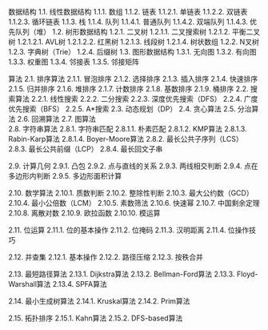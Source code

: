 数据结构
1.1. 线性数据结构
1.1.1. 数组
1.1.2. 链表
1.1.2.1. 单链表
1.1.2.2. 双链表
1.1.2.3. 循环链表
1.1.3. 栈
1.1.4. 队列
1.1.4.1. 普通队列
1.1.4.2. 双端队列
1.1.4.3. 优先队列（堆）
1.2. 树形数据结构
1.2.1. 二叉树
1.2.1.1. 二叉搜索树
1.2.1.2. 平衡二叉树
1.2.1.2.1. AVL树
1.2.1.2.2. 红黑树
1.2.1.3. 线段树
1.2.1.4. 树状数组
1.2.2. N叉树
1.2.3. 字典树（Trie）
1.2.4. 后缀树
1.3. 图形数据结构
1.3.1. 无向图
1.3.2. 有向图
1.3.3. 权重图
1.3.4. 邻接表
1.3.5. 邻接矩阵

算法
2.1. 排序算法
2.1.1. 冒泡排序
2.1.2. 选择排序
2.1.3. 插入排序
2.1.4. 快速排序
2.1.5. 归并排序
2.1.6. 堆排序
2.1.7. 计数排序
2.1.8. 基数排序
2.1.9. 桶排序
2.2. 搜索算法
2.2.1. 线性搜索
2.2.2. 二分搜索
2.2.3. 深度优先搜索（DFS）
2.2.4. 广度优先搜索（BFS）
2.2.5. A*搜索
2.3. 动态规划（DP）
2.4. 贪心算法
2.5. 分治算法
2.6. 回溯算法
2.7. 图算法  
2.8. 字符串算法
2.8.1. 字符串匹配
2.8.1.1. 朴素匹配
2.8.1.2. KMP算法
2.8.1.3. Rabin-Karp算法
2.8.1.4. Boyer-Moore算法
2.8.2. 最长公共子序列（LCS）
2.8.3. 最长公共前缀（LCP）
2.8.4. 最长回文子串

2.9. 计算几何
2.9.1. 凸包
2.9.2. 点与直线的关系
2.9.3. 两线相交判断
2.9.4. 点在多边形内判断
2.9.5. 多边形面积计算

2.10. 数学算法
2.10.1. 质数判断
2.10.2. 整除性判断
2.10.3. 最大公约数（GCD）
2.10.4. 最小公倍数（LCM）
2.10.5. 素数筛法
2.10.6. 快速幂
2.10.7. 中国剩余定理
2.10.8. 离散对数
2.10.9. 欧拉函数
2.10.10. 模运算

2.11. 位运算
2.11.1. 位的基本操作
2.11.2. 位掩码
2.11.3. 汉明距离
2.11.4. 位操作技巧

2.12. 并查集
2.12.1. 基本操作
2.12.2. 路径压缩
2.12.3. 按秩合并

2.13. 最短路径算法
2.13.1. Dijkstra算法
2.13.2. Bellman-Ford算法
2.13.3. Floyd-Warshall算法
2.13.4. SPFA算法

2.14. 最小生成树算法
2.14.1. Kruskal算法
2.14.2. Prim算法

2.15. 拓扑排序
2.15.1. Kahn算法
2.15.2. DFS-based算法
